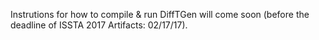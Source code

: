 Instrutions for how to compile & run DiffTGen will come soon (before the deadline of ISSTA 2017 Artifacts: 02/17/17).